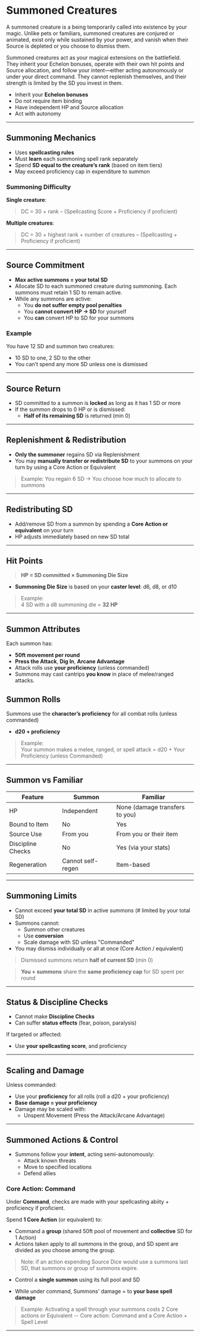 # Summoned Creatures

A summoned creature is a being temporarily called into existence by your magic. Unlike pets or familiars, summoned creatures are conjured or animated, exist only while sustained by your power, and vanish when their Source is depleted or you choose to dismiss them.

Summoned creatures act as your magical extensions on the battlefield. They inherit your Echelon bonuses, operate with their own hit points and Source allocation, and follow your intent—either acting autonomously or under your direct command. They cannot replenish themselves, and their strength is limited by the SD you invest in them.

- Inherit your **Echelon bonuses**
- Do not require item binding
- Have independent HP and Source allocation
- Act with autonomy

---

## Summoning Mechanics

- Uses **spellcasting rules**
- Must **learn** each summoning spell rank separately
- Spend **SD equal to the creature’s rank** (based on item tiers)
- May exceed proficiency cap in expenditure to summon 

### Summoning Difficulty

**Single creature**:
> DC = 30 + rank – (Spellcasting Score + Proficiency if proficient)

**Multiple creatures**:
> DC = 30 + highest rank + number of creatures – (Spellcasting + Proficiency if proficient)

---

## Source Commitment

- **Max active summons = your total SD**
- Allocate SD to each summoned creature during summoning. Each summons must retain 1 SD to remain active.
- While any summons are active:
  - You **do not suffer empty pool penalties**
  - You **cannot convert HP → SD** for yourself
  - You **can** convert HP to SD for your summons

### Example

You have 12 SD and summon two creatures:
- 10 SD to one, 2 SD to the other  
- You can’t spend any more SD unless one is dismissed

---

## Source Return

- SD committed to a summon is **locked** as long as it has 1 SD or more
- If the summon drops to 0 HP or is dismissed:
  - **Half of its remaining SD** is returned (min 0)

---

## Replenishment & Redistribution

- **Only the summoner** regains SD via Replenishment
- You may **manually transfer or redistribute SD** to your summons on your turn by using a Core Action or Equivalent

> Example: You regain 6 SD → You choose how much to allocate to summons

---

## Redistributing SD

- Add/remove SD from a summon by spending a **Core Action or equivalent** on your turn
- HP adjusts immediately based on new SD total

---

## Hit Points

> **HP = SD committed × Summoning Die Size**

- **Summoning Die Size** is based on your **caster level**: d6, d8, or d10

> Example:  
4 SD with a d8 summoning die = **32 HP**

---

## Summon Attributes

Each summon has:

- **50ft movement per round**
- **Press the Attack**, **Dig In**, **Arcane Advantage**
- Attack rolls use **your proficiency** (unless commanded)
- Summons may cast cantrips **you know** in place of melee/ranged attacks.

## Summon Rolls

Summons use the **character’s proficiency** for all combat rolls (unless commanded)

- **d20 + proficiency**  

> Example:  
> Your summon makes a melee, ranged, or spell attack = d20 + Your Proficiency (unless Commanded)

---

## Summon vs Familiar

| Feature              | Summon               | Familiar              |
|----------------------|----------------------|------------------------|
| HP                   | Independent           | None (damage transfers to you) |
| Bound to Item        | No                    | Yes                   |
| Source Use           | From you              | From you or their item |
| Discipline Checks    | No                    | Yes (via your stats)  |
| Regeneration         | Cannot self-regen     | Item-based            |

---

## Summoning Limits

- Cannot exceed **your total SD** in active summons (# limited by your total SD)
- Summons cannot:
  - Summon other creatures
  - Use **conversion**
  - Scale damage with SD unless "Commanded"
- You may dismiss individually or all at once (Core Action / equivalent)

> Dismissed summons return **half of current SD** (min 0)

> **You + summons** share the **same proficiency cap** for SD spent per round

---

## Status & Discipline Checks

- Cannot make **Discipline Checks**
- Can suffer **status effects** (fear, poison, paralysis)

If targeted or affected:
- Use **your spellcasting score**, and proficiency

---

## Scaling and Damage

Unless commanded:

- Use your **proficiency** for all rolls (roll a d20 + your proficiency)
- **Base damage = your proficiency**
- Damage may be scaled with:
  - Unspent Movement (Press the Attack/Arcane Advantage)

---

## Summoned Actions & Control

- Summons follow your **intent**, acting semi-autonomously:
  - Attack known threats
  - Move to specified locations
  - Defend allies

### Core Action: Command

Under **Command**, checks are made with your spellcasting abiity + proficiency if proficient.

Spend **1 Core Action** (or equivalent) to:

- Command a **group** (shared 50ft pool of movement and **collective** SD for 1 Action) 
- Actions taken apply to all summons in the group, and SD spent are divided as you choose among the group.
> Note: if an action expending Source Dice would use a summons last SD, that summons or group of summons expire.

- Control a **single summon** using its full pool and SD

- While under command, Summons' damage = to **your base spell damage**

> Example: Activating a spell through your summons costs 2 Core actions or Equivalent -- Core action: Command and a Core Action + Spell Level 

---



